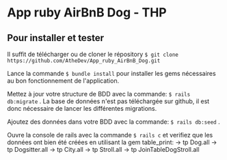 # App ruby AirBnB Dog - THP

## Pour installer et tester

Il suffit de télécharger ou de cloner le répository
`$ git clone https://github.com/AtheDev/App_ruby_AirBnB_Dog.git`

Lance la commande `$ bundle install` pour installer les gems nécessaires au bon fonctionnement de l'application.

Mettez à jour votre structure de BDD avec la commande: `$ rails db:migrate` . La base de données n'est pas téléchargée sur github, il est donc nécessaire de lancer les différentes migrations.

Ajoutez des données dans votre BDD avec la commande: `$ rails db:seed` .

Ouvre la console de rails avec la commande `$ rails c` et verifiez que les données ont bien été créées en utilisant la gem table_print:
  -> tp Dog.all
  -> tp Dogsitter.all
  -> tp City.all
  -> tp Stroll.all
  -> tp JoinTableDogStroll.all
